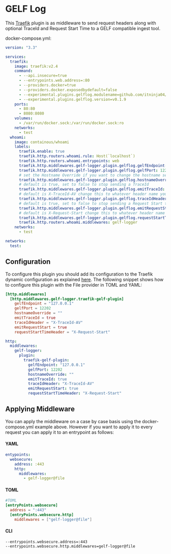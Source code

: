 # GELF Log

This [Traefik](https://github.com/traefik/traefik) plugin is as middleware to send request headers along with optional TraceId and Request Start Time to a GELF compatible ingest tool.

docker-compose.yml:
```yaml
version: "3.3"

services:
  traefik:
    image: traefik:v2.4
    command:
      - --api.insecure=true
      - --entrypoints.web.address=:80
      - --providers.docker=true
      - --providers.docker.exposedbydefault=false
      - --experimental.plugins.gelflog.modulename=github.com/itninja04/traefik-gelf-plugin
      - --experimental.plugins.gelflog.version=v0.1.9
    ports:
      - 80:80
      - 8080:8080
    volumes:
      - /var/run/docker.sock:/var/run/docker.sock:ro
    networks:
      - test
  whoami:
    image: containous/whoami
    labels:
      traefik.enable: true
      traefik.http.routers.whoami.rule: Host(`localhost`)
      traefik.http.routers.whoami.entrypoints: web
      traefik.http.middlewares.gelf-logger.plugin.gelflog.gelfEndpoint: "127.0.0.1"
      traefik.http.middlewares.gelf-logger.plugin.gelflog.gelfPort: 12202
      # set the Hostname Override if you want to change the hostname sent to your GELF endpoint
      traefik.http.middlewares.gelf-logger.plugin.gelflog.hostnameOverride: ""
      # default is true, set to false to stop sending a TraceId
      traefik.http.middlewares.gelf-logger.plugin.gelflog.emitTraceId: true
      # default is X-TraceId-AV change this to whatever header name you want
      traefik.http.middlewares.gelf-logger.plugin.gelflog.traceIdHeader: "X-TraceId-AV"
      # default is true, set to false to stop sending a Request Start timestamp
      traefik.http.middlewares.gelf-logger.plugin.gelflog.emitRequestStart: true
      # default is X-Request-Start change this to whatever header name you want
      traefik.http.middlewares.gelf-logger.plugin.gelflog.requestStartTimeHeader: "X-Request-Start"
      traefik.http.routers.whoami.middlewares: gelf-logger
    networks:
      - test

networks:
  test:
```
## Configuration

To configure this plugin you should add its configuration to the Traefik dynamic configuration as explained [here](https://docs.traefik.io/getting-started/configuration-overview/#the-dynamic-configuration).
The following snippet shows how to configure this plugin with the File provider in TOML and YAML: 

```toml
[http.middlewares]
  [http.middlewares.gelf-logger.traefik-gelf-plugin]
    gelfEndpoint = "127.0.0.1"
    gelfPort = 12202
    hostnameOverride = ""
    emitTraceId = true
    traceIdHeader = "X-TraceId-AV"
    emitRequestStart = true
    requestStartTimeHeader = "X-Request-Start"
```

```yaml
http:
  middlewares:
    gelf-logger:
      plugin:
        traefik-gelf-plugin:
          gelfEndpoint: "127.0.0.1"
          gelfPort: 12202
          hostnameOverride: ""
          emitTraceId: true
          traceIdHeader: "X-TraceId-AV"
          emitRequestStart: true
          requestStartTimeHeader: "X-Request-Start"
```

## Applying Middleware
You can apply the middleware on a case by case basis using the docker-compose.yml example above. However if you want to apply it to every request
you can apply it to an entrypoint as follows:

#### YAML
```yaml
entypoints:
  websecure:
    address: :443
    http:
      middlewares:
        - gelf-logger@file
```

#### TOML
```toml
#TOML
[entryPoints.websecure]
  address = ":443"
  [entryPoints.websecure.http]
    middlewares = ["gelf-logger@file"]
```

#### CLI
```
--entrypoints.websecure.address=:443
--entrypoints.websecure.http.middlewares=gelf-logger@file
```